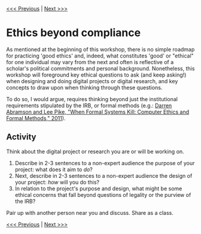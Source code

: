 [<<< Previous](irb.md) | [Next >>>](levelsimpact.md)

# Ethics beyond compliance

As mentioned at the beginning of this workshop, there is no simple roadmap for practicing 'good ethics' and, indeed, what constitutes 'good' or "ethical" for one individual may vary from the next and often is reflective of a scholar's political commitments and personal background. Nonetheless, this workshop will foreground key ethical questions to ask (and keep asking!) when designing and doing digital projects or digital research, and key concepts to draw upon when thinking through these questions.

To do so, I would argue, requires thinking beyond just the institutional requirements stipulated by the IRB, or formal methods (e.g.: [Darren Abramson and Lee Pike, "When Formal Systems Kill: Computer Ethics and Formal Methods," 2011](https://www.cs.indiana.edu/~lepike/pubs/fm-ethics.pdf)).

## Activity  

Think about the digital project or research you are or will be working on.  

1. Describe in 2-3 sentences to a non-expert audience the purpose of your project: what does it aim to *do*?  
2. Next, describe in 2-3 sentences to a non-expert audience the design of your project: *how* will you do this?  
3. In relation to the project's purpose and design, what might be some ethical concerns that fall beyond questions of legality or the purview of the IRB?  

Pair up with another person near you and discuss. Share as a class.  

[<<< Previous](irb.md) | [Next >>>](levelsimpact.md)

